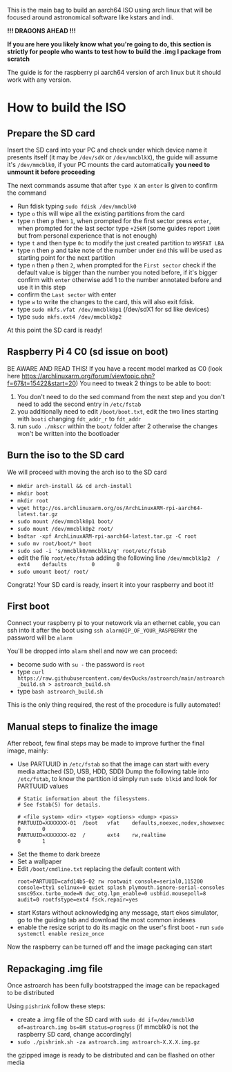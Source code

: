 This is the main bag to build an aarch64 ISO using arch linux that will be focused around astronomical software like kstars and indi.


**!!! DRAGONS AHEAD !!!**

**If you are here you likely know what you're going to do, this section is strictly for people who wants to test how to build the .img
 I package from scratch**


The guide is for the raspberry pi aarch64 version of arch linux but it should work with any version.

# How to build the ISO


## Prepare the SD card
Insert the SD card into your PC and check under which device name it presents itself (it may be `/dev/sdX` or `/dev/mmcblkX`), the guide will assume
it's `/dev/mmcblk0`, if your PC mounts the card automatically **you need to unmount it before proceeding**

The next commands assume that after `type X` an `enter` is given to confirm the command

- Run fdisk typing `sudo fdisk /dev/mmcblk0`
- type `o` this will wipe all the existing partitions from the card
- type `n` then `p` then `1`, when prompted for the first sector press `enter`, when prompted for the last sector type `+256M` (some guides report `100M` but from
personal experience that is not enough)
- type `t` and then type `0c` to modify the just created partition to `W95FAT LBA`
- type `n` then `p` and take note of the number under `End` this will be used as starting point for the next partition
- type `n` then `p` then `2`, when prompted for the `First sector` check if the default value is bigger than the number you noted before, if it's bigger confirm
with `enter` otherwise add 1 to the number annotated before and use it in this step
- confirm the `Last sector` with enter
- type `w` to write the changes to the card, this will also exit fdisk.
- type `sudo mkfs.vfat /dev/mmcblk0p1` (/dev/sdX1 for sd like devices)
- type `sudo mkfs.ext4 /dev/mmcblk0p2`

At this point the SD card is ready!

## Raspberry Pi 4 C0 (sd issue on boot)
BE AWARE AND READ THIS!
If you have a recent model marked as C0 (look here https://archlinuxarm.org/forum/viewtopic.php?f=67&t=15422&start=20)
You need to tweak 2 things to be able to boot:
 1) You don't need to do the sed command from the next step and you don't need to add the second entry in `/etc/fstab`
 2) you additionally need to edit `/boot/boot.txt`, edit the two lines starting with `booti` changing `fdt_addr_r` to `fdt_addr`
 3) run `sudo ./mkscr` within the `boot/` folder after 2 otherwise the changes won't be written into the bootloader

## Burn the iso to the SD card

We will proceed with moving the arch iso to the SD card

- `mkdir arch-install && cd arch-install`
- `mkdir boot`
- `mkdir root`
- `wget http://os.archlinuxarm.org/os/ArchLinuxARM-rpi-aarch64-latest.tar.gz`
- `sudo mount /dev/mmcblk0p1 boot/`
- `sudo mount /dev/mmcblk0p2 root/`
- `bsdtar -xpf ArchLinuxARM-rpi-aarch64-latest.tar.gz -C root`
- `sudo mv root/boot/* boot`
- `sudo sed -i 's/mmcblk0/mmcblk1/g' root/etc/fstab`
-  edit the file `root/etc/fstab` adding the following line `/dev/mmcblk1p2  /       ext4    defaults        0       0`
- `sudo umount boot/ root/`

Congratz! Your SD card is ready, insert it into your raspberry and boot it!

## First boot

Connect your raspberry pi to your netowork via an ethernet cable, you can ssh into it after the boot using `ssh alarm@IP_OF_YOUR_RASPBERRY` the password will
be `alarm`

You'll be dropped into `alarm` shell and now we can proceed:
- become sudo with `su -` the password is `root`
- type `curl https://raw.githubusercontent.com/devDucks/astroarch/main/astroarch_build.sh > astroarch_build.sh`
- type `bash astroarch_build.sh`

This is the only thing required, the rest of the procedure is fully automated!

## Manual steps to finalize the image
After reboot, few final steps may be made to improve further the final image, mainly:
- Use PARTUUID in `/etc/fstab` so that the image can start with every media attached (SD, USB, HDD, SDD)
  Dump the following table into `/etc/fstab`, to know the partition id simply run `sudo blkid` and look for PARTUUID values
  ```
  # Static information about the filesystems.
  # See fstab(5) for details.

  # <file system> <dir> <type> <options> <dump> <pass>
  PARTUUID=XXXXXXX-01  /boot   vfat    defaults,noexec,nodev,showexec        0       0
  PARTUUID=XXXXXXX-02  /       ext4    rw,realtime                           0       1
  ```
- Set the theme to dark breeze
- Set a wallpaper
- Edit `/boot/cmdline.txt` replacing the default content with
  ```
  root=PARTUUID=cafd14b5-02 rw rootwait console=serial0,115200 console=tty1 selinux=0 quiet splash plymouth.ignore-serial-consoles smsc95xx.turbo_mode=N dwc_otg.lpm_enable=0 usbhid.mousepoll=8 audit=0 rootfstype=ext4 fsck.repair=yes
  ```
- start Kstars without acknowledging any message, start ekos simulator, go to the guiding tab and download the most common indexes
- enable the resize script to do its magic on the user's first boot - run `sudo systemctl enable resize_once`

Now the raspberry can be turned off and the image packaging can start

## Repackaging .img file

Once astroarch has been fully bootstrapped the image can be repackaged to be distributed

Using `pishrink` follow these steps:
- create a .img file of the SD card with `sudo dd if=/dev/mmcblk0 of=astroarch.img bs=8M status=progress` (if mmcblk0 is not the raspberry SD card, change accordingly)
- `sudo ./pishrink.sh -za astroarch.img astroarch-X.X.X.img.gz`

the gzipped image is ready to be distributed and can be flashed on other media

